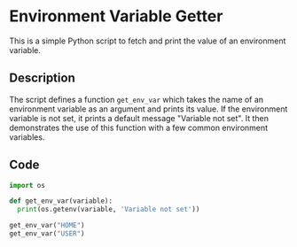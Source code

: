 # Environment Variable Getter

This is a simple Python script to fetch and print the value of an environment variable.

## Description

The script defines a function `get_env_var` which takes the name of an environment variable as an argument and prints its value. If the environment variable is not set, it prints a default message "Variable not set". It then demonstrates the use of this function with a few common environment variables.

## Code

```python
import os

def get_env_var(variable):
  print(os.getenv(variable, 'Variable not set'))

get_env_var("HOME")
get_env_var("USER")
